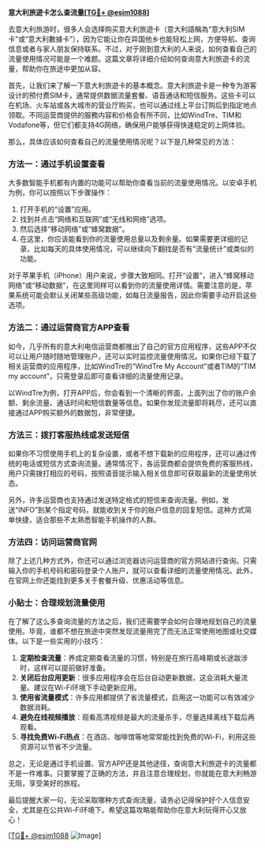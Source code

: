 **意大利旅遊卡怎么查流量[[TG💪+ @esim1088](https://t.me/s/esim1088)]**

去意大利旅游时，很多人会选择购买意大利旅遊卡（意大利語稱為“意大利SIM卡”或“意大利數據卡”），因为它能让你在异国他乡也能轻松上网，方便导航、查询信息或者与家人朋友保持联系。不过，对于刚到意大利的人来说，如何查看自己的流量使用情况可能是一个难题。这篇文章将详细介绍如何查询意大利旅遊卡的流量，帮助你在旅途中更加从容。

首先，让我们来了解一下意大利旅遊卡的基本概念。意大利旅遊卡是一种专为游客设计的预付费SIM卡，通常提供数据流量套餐、语音通话和短信服务。这些卡可以在机场、火车站或各大城市的营业厅购买，也可以通过线上平台订购后到指定地点领取。不同运营商提供的服務内容和价格会有所不同，比如WindTre、TIM和Vodafone等，但它们都支持4G网络，确保用户能够获得快速稳定的上网体验。

那么，具体应该如何查看自己的流量使用情况呢？以下是几种常见的方法：

### 方法一：通过手机设置查看

大多数智能手机都有内置的功能可以帮助你查看当前的流量使用情况。以安卓手机为例，你可以按照以下步骤操作：

1. 打开手机的“设置”应用。
2. 找到并点击“网络和互联网”或“无线和网络”选项。
3. 然后选择“移动网络”或“蜂窝数据”。
4. 在这里，你应该能看到你的流量使用总量以及剩余量。如果需要更详细的记录，比如每天的具体使用情况，可以继续向下翻找是否有“流量统计”或类似的功能。

对于苹果手机（iPhone）用户来说，步骤大致相同。打开“设置”，进入“蜂窝移动网络”或“移动数据”，在这里同样可以看到你的流量使用详情。需要注意的是，苹果系统可能会默认关闭某些高级功能，如每日流量报告，因此你需要手动开启这些选项。

### 方法二：通过运营商官方APP查看

如今，几乎所有的意大利电信运营商都推出了自己的官方应用程序，这些APP不仅可以让用户随时随地管理账户，还可以实时监控流量使用情况。如果你已经下载了相关运营商的应用程序，比如WindTre的“WindTre My Account”或者TIM的“TIM my account”，只需登录后即可查看详细的流量使用记录。

以WindTre为例，打开APP后，你会看到一个清晰的界面，上面列出了你的账户余额、剩余流量、通话时间和短信数量等信息。如果你发现流量即将耗尽，还可以直接通过APP购买额外的数据包，非常便捷。

### 方法三：拨打客服热线或发送短信

如果你不习惯使用手机上的复杂设置，或者不想下载新的应用程序，还可以通过传统的电话或短信方式查询流量。通常情况下，各运营商都会提供免费的客服热线，用户只需拨打相应的号码，按照语音提示输入相关信息即可获取最新的流量使用状态。

另外，许多运营商也支持通过发送特定格式的短信来查询流量。例如，发送“INFO”到某个指定号码，就能收到关于你的账户信息的回复短信。这种方式简单快捷，适合那些不太熟悉智能手机操作的人群。

### 方法四：访问运营商官网

除了上述几种方式外，你还可以通过浏览器访问运营商的官方网站进行查询。只需输入你的手机号码和密码登录个人账户，就可以查看详细的流量使用情况。此外，在官网上你还能找到更多关于套餐升级、优惠活动等信息。

### 小贴士：合理规划流量使用

在了解了这么多查询流量的方法之后，我们还需要学会如何合理地规划自己的流量使用。毕竟，谁都不想在旅途中突然发现流量用完了而无法正常使用地图或社交媒体。以下是一些实用的小技巧：

1. **定期检查流量**：养成定期查看流量的习惯，特别是在旅行高峰期或长途跋涉时，这样可以提前做好准备。
2. **关闭后台应用更新**：很多应用程序会在后台自动更新数据，这会消耗大量流量。建议在Wi-Fi环境下手动更新应用。
3. **使用省流量模式**：许多应用都提供了省流量模式，启用这一功能可以有效减少数据消耗。
4. **避免在线视频播放**：观看高清视频是最大的流量杀手，尽量选择离线下载后再观看。
5. **寻找免费Wi-Fi热点**：在酒店、咖啡馆等地常常能找到免费的Wi-Fi，利用这些资源可以节省不少流量。

总之，无论是通过手机设置、官方APP还是其他途径，查询意大利旅遊卡的流量都不是一件难事。只要掌握了正确的方法，并且注意合理规划，你就能在意大利畅游无阻，享受美好的旅程。

最后提醒大家一句，无论采取哪种方式查询流量，请务必记得保护好个人信息安全，尤其是在公共Wi-Fi环境下。希望这篇攻略能帮助你在意大利玩得开心又放心！

[[TG💪+ @esim1088](https://t.me/s/esim1088) ![Image](https://i.postimg.cc/4NQfJmqS/Snipaste-2025-05-13-00-14-12.png)]